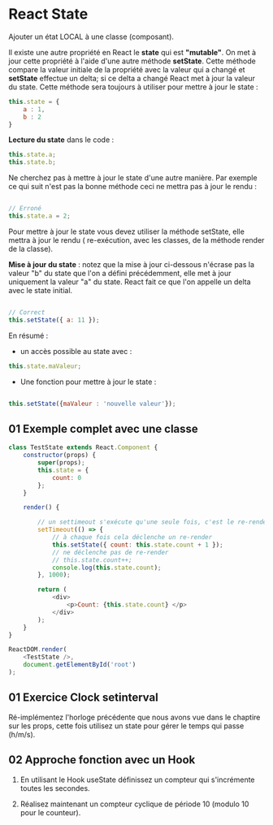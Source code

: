 # React State

Ajouter un état LOCAL à une classe (composant).

Il existe une autre propriété en React le **state** qui est **"mutable"**. On met à jour cette propriété à l'aide d'une autre méthode **setState**. Cette méthode compare la valeur initiale de la propriété avec la valeur qui a changé et **setState** effectue un delta; si ce delta a changé React met à jour la valeur du state. Cette méthode sera toujours à utiliser pour mettre à jour le state :

```js
this.state = {
    a : 1,
    b : 2
}
```

**Lecture du state** dans le code :

```js
this.state.a;
this.state.b;
```



Ne cherchez pas à mettre à jour le state d'une autre manière. Par exemple ce qui suit n'est pas la bonne méthode ceci ne mettra pas à jour le rendu :

```js

// Erroné
this.state.a = 2;

```

Pour mettre à jour le state vous devez utiliser la méthode setState, elle mettra à jour le rendu ( re-exécution, avec les classes, de la méthode render de la classe).

**Mise à jour du state** : notez que la mise à jour ci-dessous n'écrase pas la valeur "b" du state que l'on a défini précédemment, elle met à jour uniquement la valeur "a" du state. React fait ce que l'on appelle un delta avec le state initial.

```js

// Correct
this.setState({ a: 11 });
```

En résumé :

- un accès possible au state avec :

```js
this.state.maValeur;
```

- Une fonction pour mettre à jour le state : 

```js

this.setState({maValeur : 'nouvelle valeur'});
```

## 01 Exemple complet avec une classe

```js
class TestState extends React.Component {
    constructor(props) {
        super(props);
        this.state = {
            count: 0
        };
    }

    render() {

        // un settimeout s'exécute qu'une seule fois, c'est le re-render qui ré-exécutera le settimeout
        setTimeout(() => {
            // à chaque fois cela déclenche un re-render 
            this.setState({ count: this.state.count + 1 });
            // ne déclenche pas de re-render
            // this.state.count++;
            console.log(this.state.count);
        }, 1000);

        return (
            <div>
                <p>Count: {this.state.count} </p>
            </div>
        );
    }
}

ReactDOM.render(
    <TestState />,
    document.getElementById('root')
);
```

## 01 Exercice Clock setinterval

Ré-implémentez l'horloge précédente que nous avons vue dans le chaptire sur les props, cette fois utilisez un state pour gérer le temps qui passe (h/m/s).


## 02 Approche fonction avec un Hook

1. En utilisant le Hook useState définissez un compteur qui s'incrémente toutes les secondes.

2. Réalisez maintenant un compteur cyclique de période 10 (modulo 10 pour le counteur).
